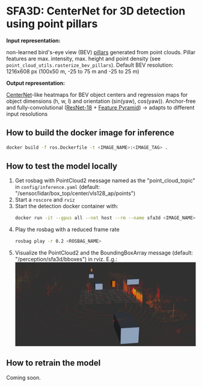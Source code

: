 # SFA3D: CenterNet for 3D detection using point pillars

**Input representation:** 

non-learned bird's-eye view (BEV) [pillars](https://arxiv.org/abs/1812.05784) generated from point clouds.
Pillar features are max. intensity, max. height and point density (see `point_cloud_utils.rasterize_bev_pillars`). Default BEV resolution: 1216x608 px (100x50 m, -25 to 75 m and -25 to 25 m)

**Output representation:** 

[CenterNet](https://arxiv.org/abs/1904.07850)-like heatmaps for BEV object centers and regression maps for object dimensions (h, w, l) and orientation (sin(yaw), cos(yaw)). Anchor-free and fully-convolutional ([ResNet-18](https://arxiv.org/abs/1512.03385) + [Feature Pyramid](https://arxiv.org/abs/1612.03144)) -> adapts to different input resolutions

## How to build the docker image for inference
```bash
docker build -f ros.Dockerfile -t <IMAGE_NAME>:<IMAGE_TAG> .
```

## How to test the model locally
1. Get rosbag with PointCloud2 message named as the "point_cloud_topic" in `config/inference.yaml` (default: "/sensor/lidar/box_top/center/vls128_ap/points")
2. Start a `roscore` and `rviz`
3. Start the detection docker container with: 
    ```bash
    docker run -it --gpus all --net host --rm --name sfa3d <IMAGE_NAME>:<IMAGE_TAG>
    ```
4. Play the rosbag with a reduced frame rate 
    ```bash
    rosbag play -r 0.2 <ROSBAG_NAME>
    ```
5. Visualize the PointCloud2 and the BoundingBoxArray message (default: "/perception/sfa3d/bboxes") in rviz. E.g.:
<img src="./images/sfa3d_detections.png" width="500px"></img>

## How to retrain the model
Coming soon.


